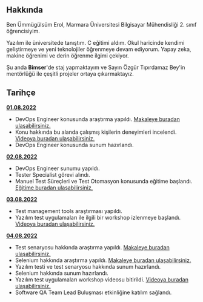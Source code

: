 ## Hakkında

Ben Ümmügülsüm Erol, Marmara Üniversitesi Bilgisayar Mühendisliği 2. sınıf öğrencisiyim. 

Yazılım ile üniversitede tanıştım. C eğitimi aldım. Okul haricinde kendimi geliştirmeye ve yeni teknolojiler öğrenmeye devam ediyorum. Yapay zeka, makine öğrenimi ve derin öğrenme ilgimi çekiyor. 

Şu anda **Bimser**'de staj yapmaktayım ve Sayın Özgür Tıpırdamaz Bey'in mentörlüğü ile çeşitli projeler ortaya çıkarmaktayız.

## Tarihçe

[**01.08.2022**](https://github.com/bimser-intern/docs/issues/96)

- DevOps Engineer konusunda araştırma yapıldı. [Makaleye buradan ulaşabilirsiniz.](https://www.serdarbayram.net/devops-nedir.html)
- Konu hakkında bu alanda çalışmış kişilerin deneyimleri incelendi. [Videoya buradan ulaşabilirsiniz.](https://www.youtube.com/watch?v=Vfe_Wygt-z8&ab_channel=UgurUmutluoglu)
- DevOps Engineer konusunda sunum hazırlandı. 


[**02.08.2022**](https://github.com/bimser-intern/docs/issues/96)

- DevOps Engineer sunumu yapıldı.
- Tester Specialist görevi alındı.
- Manuel Test Süreçleri ve Test Otomasyon konusunda eğitime başlandı. [Eğitime buradan ulaşabilirsiniz.](https://app.patika.dev/courses/manuel-test-surecleri-ve-test-otomasyon)

[**03.08.2022**](https://github.com/bimser-intern/docs/issues/96)

- Test management tools araştırması yapıldı.
- Yazılım test uygulamaları ile ilgili bir workshop izlenmeye başlandı. [Videoya buradan ulaşabilirsiniz.](https://www.youtube.com/watch?v=1I0rmsGkI3E&ab_channel=BSTAkademi)

[**04.08.2022**](https://github.com/bimser-intern/docs/issues/125)

- Test senaryosu hakkında araştırma yapıldı. [Makaleye buradan ulaşabilirsiniz.](https://yasinalbakir.net/test-senaryosu-nasil-yazilir/) 
- Selenium hakkında araştırma yapıldı. [Makaleye buradan ulaşabilirsiniz.](https://tr.linkedin.com/pulse/selenium-nedir-neden-kullan%C4%B1l%C4%B1r-elif-%C3%A7a%C4%9Flayan) 
- Yazılım testi ve test senaryosu hakkında sunum hazırlandı.
- Selenium hakkında sunum hazırlandı. 
- Yazılım test uygulamaları workshop videosu bitirildi. [Videoya buradan ulaşabilirsiniz.](https://www.youtube.com/watch?v=1I0rmsGkI3E&ab_channel=BSTAkademi)
- Software QA Team Lead Buluşması etkinliğine katılım sağlandı.
